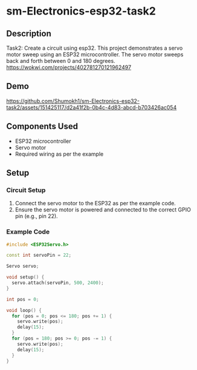 # sm-Electronics-esp32-task2


## Description

Task2: Create a circuit using esp32. 
This project demonstrates a servo motor sweep using an ESP32 microcontroller. The servo motor sweeps back and forth between 0 and 180 degrees.
https://wokwi.com/projects/402781270121962497
## Demo
https://github.com/Shumokh1/sm-Electronics-esp32-task2/assets/151425117/d2a41f2b-0b4c-4d83-abcd-b703426ac054
## Components Used

- ESP32 microcontroller
- Servo motor
- Required wiring as per the example

## Setup

### Circuit Setup

1. Connect the servo motor to the ESP32 as per the example code.
2. Ensure the servo motor is powered and connected to the correct GPIO pin (e.g., pin 22).

### Example Code

```cpp
#include <ESP32Servo.h>

const int servoPin = 22;

Servo servo;

void setup() {
  servo.attach(servoPin, 500, 2400);
}

int pos = 0;

void loop() {
  for (pos = 0; pos <= 180; pos += 1) {
    servo.write(pos);
    delay(15);
  }
  for (pos = 180; pos >= 0; pos -= 1) {
    servo.write(pos);
    delay(15);
  }
}
